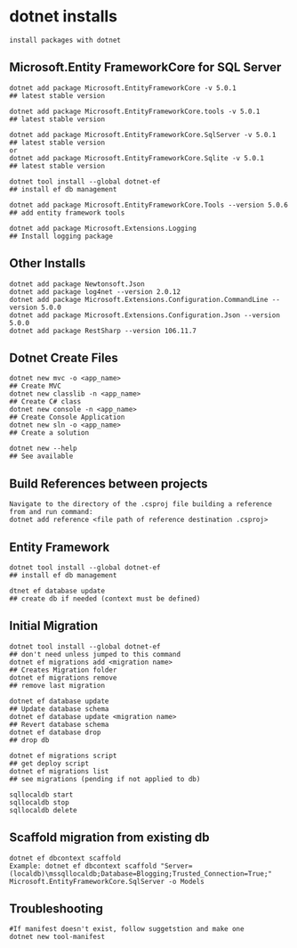 # dotnet installs

    install packages with dotnet
    
## Microsoft.Entity FrameworkCore for SQL Server

    dotnet add package Microsoft.EntityFrameworkCore -v 5.0.1                                       ## latest stable version

    dotnet add package Microsoft.EntityFrameworkCore.tools -v 5.0.1                                 ## latest stable version

    dotnet add package Microsoft.EntityFrameworkCore.SqlServer -v 5.0.1                             ## latest stable version
	or
	dotnet add package Microsoft.EntityFrameworkCore.Sqlite -v 5.0.1								## latest stable version
	
	dotnet tool install --global dotnet-ef															## install ef db management
    
    dotnet add package Microsoft.EntityFrameworkCore.Tools --version 5.0.6                          ## add entity framework tools
    
    dotnet add package Microsoft.Extensions.Logging                                                 ## Install logging package
    
## Other Installs

    dotnet add package Newtonsoft.Json
    dotnet add package log4net --version 2.0.12
    dotnet add package Microsoft.Extensions.Configuration.CommandLine --version 5.0.0
    dotnet add package Microsoft.Extensions.Configuration.Json --version 5.0.0
    dotnet add package RestSharp --version 106.11.7

## Dotnet Create Files

    dotnet new mvc -o <app_name>                                                                    ## Create MVC
    dotnet new classlib -n <app_name>                                                               ## Create C# class
    dotnet new console -n <app_name>                                                                ## Create Console Application
    dotnet new sln -o <app_name>                                                                    ## Create a solution
    
    dotnet new --help                                                                               ## See available
    
## Build References between projects

    Navigate to the directory of the .csproj file building a reference from and run command:
    dotnet add reference <file path of reference destination .csproj>
    
## Entity Framework

    dotnet tool install --global dotnet-ef															## install ef db management
    
    dtnet ef database update                                                                        ## create db if needed (context must be defined)
    
## Initial Migration

    dotnet tool install --global dotnet-ef                                                      ## don't need unless jumped to this command
    dotnet ef migrations add <migration name>                                                   ## Creates Migration folder
    dotnet ef migrations remove                                                                 ## remove last migration
    
    dotnet ef database update                                                                   ## Update database schema
    dotnet ef database update <migration name>                                                  ## Revert database schema
    dotnet ef database drop                                                                     ## drop db
    
    dotnet ef migrations script                                                                 ## get deploy script
    dotnet ef migrations list                                                                   ## see migrations (pending if not applied to db)
    
    sqllocaldb start
    sqllocaldb stop
    sqllocaldb delete
    
## Scaffold migration from existing db

    dotnet ef dbcontext scaffold 
    Example: dotnet ef dbcontext scaffold "Server=(localdb)\mssqllocaldb;Database=Blogging;Trusted_Connection=True;" Microsoft.EntityFrameworkCore.SqlServer -o Models
    
## Troubleshooting

    #If manifest doesn't exist, follow suggetstion and make one
    dotnet new tool-manifest